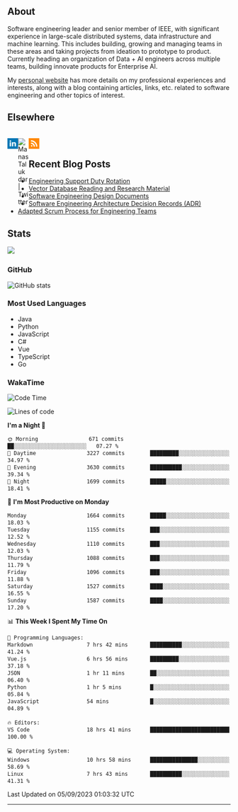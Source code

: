 ## About

Software engineering leader and senior member of IEEE, with significant experience in large-scale distributed systems, data infrastructure and machine learning. This includes building, growing and managing teams in these areas and taking projects from ideation to prototype to product. Currently heading an organization of Data + AI engineers across multiple teams, building innovate products for Enterprise AI.

My [personal website](https://manastalukdar.github.io/) has more details on my professional experiences and interests, along with a blog containing articles, links, etc. related to software engineering and other topics of interest.

## Elsewhere

</br>

<a href="https://www.linkedin.com/in/manastalukdar" target="_blank">
  <img align="left" alt="Manas Talukdar | Linkedin" width="24px" src="https://raw.githubusercontent.com/edent/SuperTinyIcons/master/images/svg/linkedin.svg" />
</a>
<a href="https://www.twitter.com/manastalukdar" target="_blank">
  <img align="left" alt="Manas Talukdar | Twitter" width="24px" src="https://github.com/TheDudeThatCode/TheDudeThatCode/blob/master/Assets/Twitter.svg" />
</a>
<a href="https://manastalukdar.github.io/" target="_blank">
  <img align="left" alt="Manas Talukdar | Website" width="24px" src="https://github.com/edent/SuperTinyIcons/blob/master/images/svg/rss.svg" />
</a>

</br>

## Recent Blog Posts

<!-- BLOG:START -->
- [Engineering Support Duty Rotation](https://manastalukdar.github.io/blog/2023/08/29/engineering-support-duty-rotation/)
- [Vector Database Reading and Research Material](https://manastalukdar.github.io/blog/2023/08/24/vector-database-reading-material/)
- [Software Engineering Design Documents](https://manastalukdar.github.io/blog/2023/03/18/software-engineering-design-documents/)
- [Software Engineering Architecture Decision Records &lpar;ADR&rpar;](https://manastalukdar.github.io/blog/2023/03/18/software-engineering-architecture-decision-records/)
- [Adapted Scrum Process for Engineering Teams](https://manastalukdar.github.io/blog/2022/08/18/adapted-scrum-process-engineering-teams/)
<!-- BLOG:END -->

## Stats

![](https://komarev.com/ghpvc/?username=manastalukdar)

### GitHub

![GitHub stats](https://github-readme-stats.vercel.app/api?username=manastalukdar&show_icons=true&hide_border=true&hide_rank=true&hide_title=true&icon_color=79ff97&text_color=cecac3&bg_color=4d4b4b)

### Most Used Languages

- Java
- Python
- JavaScript
- C#
- Vue
- TypeScript
- Go

<!--
![Top Langs](https://github-readme-stats.vercel.app/api/top-langs/?username=manastalukdar&layout=compact&hide_border=true&hide_title=true&icon_color=79ff97&text_color=cecac3&bg_color=4d4b4b)
-->

### WakaTime

<!--START_SECTION:waka-->
![Code Time](http://img.shields.io/badge/Code%20Time-3%2C879%20hrs%2054%20mins-blue)

![Lines of code](https://img.shields.io/badge/From%20Hello%20World%20I%27ve%20Written-2.7%20million%20lines%20of%20code-blue)

**I'm a Night 🦉** 

```text
🌞 Morning                671 commits         ██░░░░░░░░░░░░░░░░░░░░░░░   07.27 % 
🌆 Daytime                3227 commits        █████████░░░░░░░░░░░░░░░░   34.97 % 
🌃 Evening                3630 commits        ██████████░░░░░░░░░░░░░░░   39.34 % 
🌙 Night                  1699 commits        █████░░░░░░░░░░░░░░░░░░░░   18.41 % 
```
📅 **I'm Most Productive on Monday** 

```text
Monday                   1664 commits        █████░░░░░░░░░░░░░░░░░░░░   18.03 % 
Tuesday                  1155 commits        ███░░░░░░░░░░░░░░░░░░░░░░   12.52 % 
Wednesday                1110 commits        ███░░░░░░░░░░░░░░░░░░░░░░   12.03 % 
Thursday                 1088 commits        ███░░░░░░░░░░░░░░░░░░░░░░   11.79 % 
Friday                   1096 commits        ███░░░░░░░░░░░░░░░░░░░░░░   11.88 % 
Saturday                 1527 commits        ████░░░░░░░░░░░░░░░░░░░░░   16.55 % 
Sunday                   1587 commits        ████░░░░░░░░░░░░░░░░░░░░░   17.20 % 
```


📊 **This Week I Spent My Time On** 

```text
💬 Programming Languages: 
Markdown                 7 hrs 42 mins       ██████████░░░░░░░░░░░░░░░   41.24 % 
Vue.js                   6 hrs 56 mins       █████████░░░░░░░░░░░░░░░░   37.18 % 
JSON                     1 hr 11 mins        ██░░░░░░░░░░░░░░░░░░░░░░░   06.40 % 
Python                   1 hr 5 mins         █░░░░░░░░░░░░░░░░░░░░░░░░   05.84 % 
JavaScript               54 mins             █░░░░░░░░░░░░░░░░░░░░░░░░   04.89 % 

🔥 Editors: 
VS Code                  18 hrs 41 mins      █████████████████████████   100.00 % 

💻 Operating System: 
Windows                  10 hrs 58 mins      ███████████████░░░░░░░░░░   58.69 % 
Linux                    7 hrs 43 mins       ██████████░░░░░░░░░░░░░░░   41.31 % 
```


 Last Updated on 05/09/2023 01:03:32 UTC
<!--END_SECTION:waka-->

---

<!--

**manastalukdar/manastalukdar** is a ✨ _special_ ✨ repository because its `README.md` (this file) appears on your GitHub profile.

Here are some ideas to get you started:

- 🔭 I’m currently working on ...
- 🌱 I’m currently learning ...
- 👯 I’m looking to collaborate on ...
- 🤔 I’m looking for help with ...
- 💬 Ask me about ...
- 📫 How to reach me: ...
- 😄 Pronouns: ...
- ⚡ Fun fact: ...
-->
